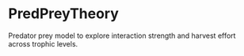 # PredPreyTheory
Predator prey model to explore interaction strength and harvest effort across trophic levels.
